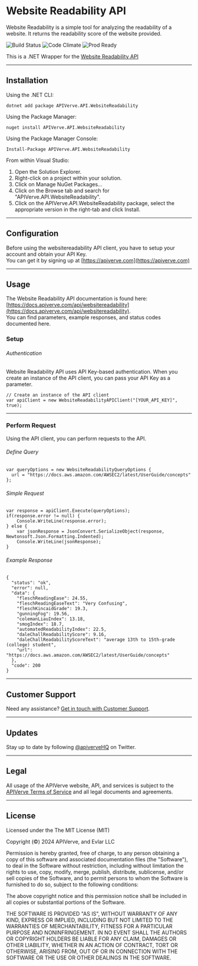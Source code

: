 Website Readability API
============

Website Readability is a simple tool for analyzing the readability of a website. It returns the readability score of the website provided.

![Build Status](https://img.shields.io/badge/build-passing-green)
![Code Climate](https://img.shields.io/badge/maintainability-B-purple)
![Prod Ready](https://img.shields.io/badge/production-ready-blue)

This is a .NET Wrapper for the [Website Readability API](https://apiverve.com/marketplace/api/websitereadability)

---

## Installation

Using the .NET CLI:
```
dotnet add package APIVerve.API.WebsiteReadability
```

Using the Package Manager:
```
nuget install APIVerve.API.WebsiteReadability
```

Using the Package Manager Console:
```
Install-Package APIVerve.API.WebsiteReadability
```

From within Visual Studio:

1. Open the Solution Explorer.
2. Right-click on a project within your solution.
3. Click on Manage NuGet Packages...
4. Click on the Browse tab and search for "APIVerve.API.WebsiteReadability".
5. Click on the APIVerve.API.WebsiteReadability package, select the appropriate version in the right-tab and click Install.


---

## Configuration

Before using the websitereadability API client, you have to setup your account and obtain your API Key.  
You can get it by signing up at [https://apiverve.com](https://apiverve.com)

---

## Usage

The Website Readability API documentation is found here: [https://docs.apiverve.com/api/websitereadability](https://docs.apiverve.com/api/websitereadability).  
You can find parameters, example responses, and status codes documented here.

### Setup

###### Authentication
Website Readability API uses API Key-based authentication. When you create an instance of the API client, you can pass your API Key as a parameter.

```
// Create an instance of the API client
var apiClient = new WebsiteReadabilityAPIClient("[YOUR_API_KEY]", true);
```

---


### Perform Request
Using the API client, you can perform requests to the API.

###### Define Query

```
var queryOptions = new WebsiteReadabilityQueryOptions {
  url = "https://docs.aws.amazon.com/AWSEC2/latest/UserGuide/concepts"
};
```

###### Simple Request

```
var response = apiClient.Execute(queryOptions);
if(response.error != null) {
	Console.WriteLine(response.error);
} else {
    var jsonResponse = JsonConvert.SerializeObject(response, Newtonsoft.Json.Formatting.Indented);
    Console.WriteLine(jsonResponse);
}
```

###### Example Response

```
{
  "status": "ok",
  "error": null,
  "data": {
    "fleschReadingEase": 24.55,
    "fleschReadingEaseText": "Very Confusing",
    "fleschKincaidGrade": 19.3,
    "gunningFog": 19.56,
    "colemanLiauIndex": 13.18,
    "smogIndex": 18.7,
    "automatedReadabilityIndex": 22.5,
    "daleChallReadabilityScore": 9.16,
    "daleChallReadabilityScoreText": "average 13th to 15th-grade (college) student",
    "url": "https://docs.aws.amazon.com/AWSEC2/latest/UserGuide/concepts"
  },
  "code": 200
}
```

---

## Customer Support

Need any assistance? [Get in touch with Customer Support](https://apiverve.com/contact).

---

## Updates
Stay up to date by following [@apiverveHQ](https://twitter.com/apiverveHQ) on Twitter.

---

## Legal

All usage of the APIVerve website, API, and services is subject to the [APIVerve Terms of Service](https://apiverve.com/terms) and all legal documents and agreements.

---

## License
Licensed under the The MIT License (MIT)

Copyright (&copy;) 2024 APIVerve, and Evlar LLC

Permission is hereby granted, free of charge, to any person obtaining a copy of this software and associated documentation files (the "Software"), to deal in the Software without restriction, including without limitation the rights to use, copy, modify, merge, publish, distribute, sublicense, and/or sell copies of the Software, and to permit persons to whom the Software is furnished to do so, subject to the following conditions:

The above copyright notice and this permission notice shall be included in all copies or substantial portions of the Software.

THE SOFTWARE IS PROVIDED "AS IS", WITHOUT WARRANTY OF ANY KIND, EXPRESS OR IMPLIED, INCLUDING BUT NOT LIMITED TO THE WARRANTIES OF MERCHANTABILITY, FITNESS FOR A PARTICULAR PURPOSE AND NONINFRINGEMENT. IN NO EVENT SHALL THE AUTHORS OR COPYRIGHT HOLDERS BE LIABLE FOR ANY CLAIM, DAMAGES OR OTHER LIABILITY, WHETHER IN AN ACTION OF CONTRACT, TORT OR OTHERWISE, ARISING FROM, OUT OF OR IN CONNECTION WITH THE SOFTWARE OR THE USE OR OTHER DEALINGS IN THE SOFTWARE.